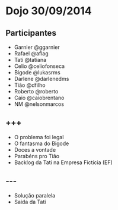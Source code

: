 # Dojo 30/09/2014

## Participantes

- Garnier @ggarnier
- Rafael @aflag
- Tati @tatiana
- Celio @celiofonseca
- Bigode @lukasrms
- Darlene @darlenedms
- Tião @dfilho
- Roberto @roberto
- Caio @caiobrentano
- NM @nelsonmarcos

## +++

- O problema foi legal
- O fantasma do Bigode
- Doces a vontade
- Parabéns pro Tião
- Backlog da Tati na Empresa Fictícia (EF)

## ---

- Solução paralela
- Saida da Tati
